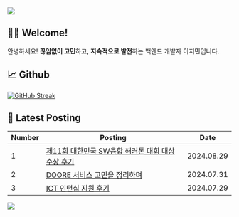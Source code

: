 <img src="https://capsule-render.vercel.app/api?type=waving&color=8B6D6D&height=200&section=header" />

## 👋🏻 Welcome!

안녕하세요! **끊임없이 고민**하고, **지속적으로 발전**하는 백엔드 개발자 이지민입니다.

## 📈 Github

[![GitHub Streak](https://streak-stats.demolab.com?user=JJimini&theme=onedark)](https://git.io/streak-stats)

## 📒 Latest Posting

| Number | Posting | Date |
|--------|---------|------|
| 1 | [제11회 대한민국 SW융합 해커톤 대회 대상 수상 후기](https://jjimini.github.io/posts/%EC%A0%9C11%ED%9A%8C-%EB%8C%80%ED%95%9C%EB%AF%BC%EA%B5%AD-SW%EC%9C%B5%ED%95%A9-%ED%95%B4%EC%BB%A4%ED%86%A4-%EB%8C%80%ED%9A%8C-%EB%8C%80%EC%83%81-%EC%88%98%EC%83%81-%ED%9B%84%EA%B8%B0/) | 2024.08.29|
| 2 | [DOORE 서비스 고민을 정리하며](https://jjimini.github.io/posts/DOORE-%EC%84%9C%EB%B9%84%EC%8A%A4%EC%9D%98-%EA%B3%A0%EB%AF%BC%EC%9D%84-%EC%A0%95%EB%A6%AC%ED%95%98%EB%A9%B0/) | 2024.07.31 |
| 3 | [ICT 인턴십 지원 후기](https://jjimini.github.io/posts/ICT-%EC%9D%B8%ED%84%B4-%EC%A7%80%EC%9B%90-%ED%9B%84%EA%B8%B0/) | 2024.07.29|

<img src="https://capsule-render.vercel.app/api?type=waving&color=8B6D6D&height=200&section=footer" />

<!--
**JJimini/JJimini** is a ✨ _special_ ✨ repository because its `README.md` (this file) appears on your GitHub profile.

Here are some ideas to get you started:

- 🔭 I’m currently working on ...
- 🌱 I’m currently learning ...
- 👯 I’m looking to collaborate on ...
- 🤔 I’m looking for help with ...
- 💬 Ask me about ...
- 📫 How to reach me: ...
- 😄 Pronouns: ...
- ⚡ Fun fact: ...
-->
